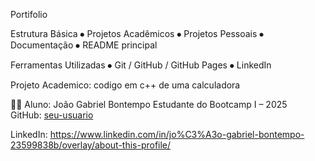Portifolio 

 Estrutura Básica
⦁	Projetos Acadêmicos
⦁	Projetos Pessoais
⦁	Documentação
⦁	README principal

 Ferramentas Utilizadas
⦁	Git / GitHub / GitHub Pages
⦁	LinkedIn

Projeto Academico: codigo em c++ de uma calculadora 


🧑‍💻 Aluno: João Gabriel Bontempo
Estudante do Bootcamp I – 2025  
GitHub: [seu-usuario ](https://github.com/joaogabriel44) 

LinkedIn: https://www.linkedin.com/in/jo%C3%A3o-gabriel-bontempo-23599838b/overlay/about-this-profile/
